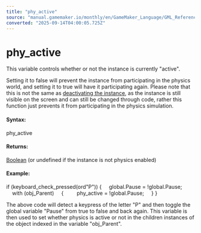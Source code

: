 ```yaml
---
title: "phy_active"
source: "manual.gamemaker.io/monthly/en/GameMaker_Language/GML_Reference/Physics/Physics_Variables/phy_active.htm"
converted: "2025-09-14T04:00:05.725Z"
---
```


# phy\_active

This variable controls whether or not the instance is currently "active".

Setting it to false will prevent the instance from participating in the physics world, and setting it to true will have it participating again. Please note that this is not the same as [deactivating the instance](../../Asset_Management/Instances/Deactivating_Instances/Deactivating_Instances.md), as the instance is still visible on the screen and can still be changed through code, rather this function just prevents it from participating in the physics simulation.

#### Syntax:

phy\_active

#### Returns:

[Boolean](../../../GML_Overview/Data_Types.md) (or undefined if the instance is not physics enabled)

#### Example:

if (keyboard\_check\_pressed(ord"P"))
{
    global.Pause = !global.Pause;
    with (obj\_Parent)
    {
        phy\_active = !global.Pause;
    }
}

The above code will detect a keypress of the letter "P" and then toggle the global variable "Pause" from true to false and back again. This variable is then used to set whether physics is active or not in the children instances of the object indexed in the variable "obj\_Parent".